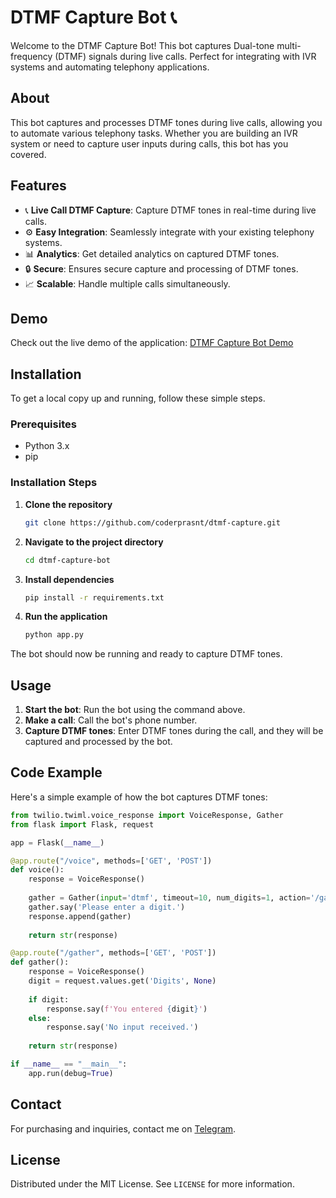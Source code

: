 # DTMF Capture Bot 📞

Welcome to the DTMF Capture Bot! This bot captures Dual-tone multi-frequency (DTMF) signals during live calls. Perfect for integrating with IVR systems and automating telephony applications.

## About

This bot captures and processes DTMF tones during live calls, allowing you to automate various telephony tasks. Whether you are building an IVR system or need to capture user inputs during calls, this bot has you covered.

## Features

- 📞 **Live Call DTMF Capture**: Capture DTMF tones in real-time during live calls.
- ⚙️ **Easy Integration**: Seamlessly integrate with your existing telephony systems.
- 📊 **Analytics**: Get detailed analytics on captured DTMF tones.
- 🔒 **Secure**: Ensures secure capture and processing of DTMF tones.
- 📈 **Scalable**: Handle multiple calls simultaneously.

## Demo

Check out the live demo of the application: [DTMF Capture Bot Demo](https://t.me/witchvoip_bot)

## Installation

To get a local copy up and running, follow these simple steps.

### Prerequisites

- Python 3.x
- pip

### Installation Steps

1. **Clone the repository**

    ```bash
    git clone https://github.com/coderprasnt/dtmf-capture.git
    ```

2. **Navigate to the project directory**

    ```bash
    cd dtmf-capture-bot
    ```

3. **Install dependencies**

    ```bash
    pip install -r requirements.txt
    ```

4. **Run the application**

    ```bash
    python app.py
    ```

The bot should now be running and ready to capture DTMF tones.

## Usage

1. **Start the bot**: Run the bot using the command above.
2. **Make a call**: Call the bot's phone number.
3. **Capture DTMF tones**: Enter DTMF tones during the call, and they will be captured and processed by the bot.

## Code Example

Here's a simple example of how the bot captures DTMF tones:

```python name=app.py
from twilio.twiml.voice_response import VoiceResponse, Gather
from flask import Flask, request

app = Flask(__name__)

@app.route("/voice", methods=['GET', 'POST'])
def voice():
    response = VoiceResponse()
    
    gather = Gather(input='dtmf', timeout=10, num_digits=1, action='/gather')
    gather.say('Please enter a digit.')
    response.append(gather)
    
    return str(response)

@app.route("/gather", methods=['GET', 'POST'])
def gather():
    response = VoiceResponse()
    digit = request.values.get('Digits', None)
    
    if digit:
        response.say(f'You entered {digit}')
    else:
        response.say('No input received.')
    
    return str(response)

if __name__ == "__main__":
    app.run(debug=True)
```

## Contact

For purchasing and inquiries, contact me on [Telegram](https://t.me/WitchShopHub).

## License

Distributed under the MIT License. See `LICENSE` for more information.

<!---
your-username/dtmf-capture-bot is a ✨ special ✨ repository because its `README.md` (this file) appears on your GitHub profile.
You can click the Preview link to take a look at your changes.
--->
